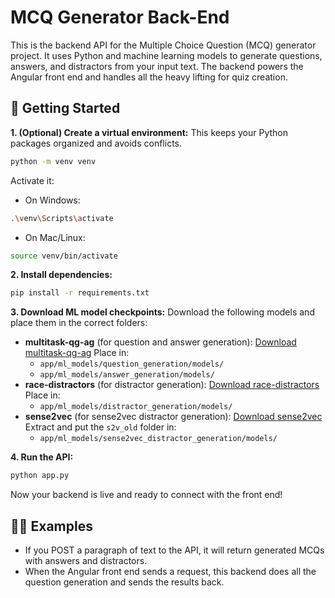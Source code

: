 # MCQ Generator Back-End

This is the backend API for the Multiple Choice Question (MCQ) generator project. It uses Python and machine learning models to generate questions, answers, and distractors from your input text. The backend powers the Angular front end and handles all the heavy lifting for quiz creation.

## 🚀 Getting Started

**1. (Optional) Create a virtual environment:**
This keeps your Python packages organized and avoids conflicts.

```bash
python -m venv venv
```

Activate it:

- On Windows:

```bash
.\venv\Scripts\activate
```

- On Mac/Linux:

```bash
source venv/bin/activate
```


**2. Install dependencies:**

```bash
pip install -r requirements.txt
```

**3. Download ML model checkpoints:**
Download the following models and place them in the correct folders:

- **multitask-qg-ag** (for question and answer generation):
[Download multitask-qg-ag](https://drive.google.com/file/d/1-vqF9olcYOT1hk4HgNSYEdRORq-OD5CF/view)
Place in:
    - `app/ml_models/question_generation/models/`
    - `app/ml_models/answer_generation/models/`
- **race-distractors** (for distractor generation):
[Download race-distractors](https://drive.google.com/file/d/1jKdcbc_cPkOnjhDoX4jMjljMkboF-5Jv/view)
Place in:
    - `app/ml_models/distractor_generation/models/`
- **sense2vec** (for sense2vec distractor generation):
[Download sense2vec](https://github.com/explosion/sense2vec/releases/download/v1.0.0/s2v_reddit_2015_md.tar.gz)
Extract and put the `s2v_old` folder in:
    - `app/ml_models/sense2vec_distractor_generation/models/`

**4. Run the API:**

```bash
python app.py
```

Now your backend is live and ready to connect with the front end!

## 🧑‍💻 Examples

- If you POST a paragraph of text to the API, it will return generated MCQs with answers and distractors.
- When the Angular front end sends a request, this backend does all the question generation and sends the results back.
